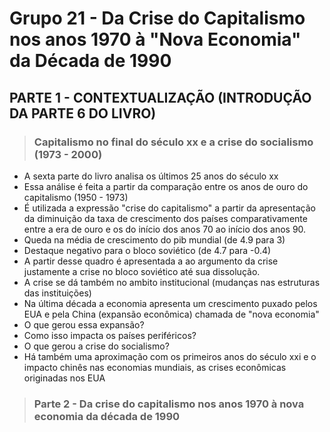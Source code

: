 # Grupo 21 - Da Crise do Capitalismo nos anos 1970 à "Nova Economia" da Década de 1990

## PARTE 1 - CONTEXTUALIZAÇÃO (INTRODUÇÃO DA PARTE 6 DO LIVRO)

> ### Capitalismo no final do século xx e a crise do socialismo (1973 - 2000)
* A sexta parte do livro analisa os últimos 25 anos do século xx
* Essa análise é feita a partir da comparação entre os anos de ouro do capitalismo (1950 - 1973)
* É utilizada a expressão "crise do capitalismo" a partir da apresentação da diminuição da taxa de crescimento dos países comparativamente entre a era de ouro e os do início dos anos 70 ao início dos anos 90.
* Queda na média de crescimento do pib mundial (de 4.9 para 3)
* Destaque negativo para o bloco soviético (de 4.7 para -0.4)
* A partir desse quadro é apresentada a ao argumento da crise justamente a crise no bloco soviético até sua dissolução.
* A crise se dá também no ambito institucional (mudanças nas estruturas das instituições)
* Na última década a economia apresenta um crescimento puxado pelos EUA e pela China (expansão econômica) chamada de "nova economia"
* O que gerou essa expansão?
* Como isso impacta os países periféricos?
* O que gerou a crise do socialismo?
* Há também uma aproximação com os primeiros anos do século xxi e o impacto chinês nas economias mundiais, as crises econômicas originadas nos EUA

> ### Parte 2 - Da crise do capitalismo nos anos 1970 à nova economia da década de 1990